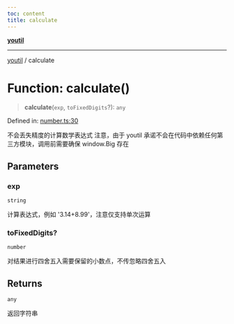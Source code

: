```yaml
---
toc: content
title: calculate
---
```

[**youtil**](../README.md)

***

[youtil](../globals.md) / calculate

# Function: calculate()

> **calculate**(`exp`, `toFixedDigits`?): `any`

Defined in: [number.ts:30](https://github.com/sxei/youtil/blob/0455fcfbe53956d21f737c88dfe47107d25db202/src/number.ts#L30)

不会丢失精度的计算数学表达式
注意，由于 youtil 承诺不会在代码中依赖任何第三方模块，调用前需要确保 window.Big 存在

## Parameters

### exp

`string`

计算表达式，例如 '3.14+8.99'，注意仅支持单次运算

### toFixedDigits?

`number`

对结果进行四舍五入需要保留的小数点，不传忽略四舍五入

## Returns

`any`

返回字符串
